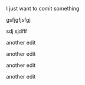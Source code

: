 I just want to comit something

gsfjgfjsfgj

sdj
sjdflf

another edit

another edit

another edit

another edit

